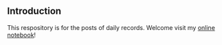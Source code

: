 ## Introduction
This respository is for the posts of daily records. Welcome visit my [online notebook](https://amazingkenneth.github.io)!
